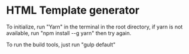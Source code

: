 # HTML Template generator

To initialize, run "Yarn" in the terminal in the root directory, if yarn is not available, run "npm install --g yarn" then try again.

To run the build tools, just run "gulp default" 

